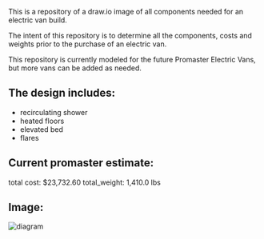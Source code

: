 This is a repository of a draw.io image of all components needed for an electric van build.

The intent of this repository is to determine all the components, costs and weights prior to the purchase of an electric van.

This repository is currently modeled for the future Promaster Electric Vans, but more vans can be added as needed.


The design includes:
---------------------
* recirculating shower
* heated floors
* elevated bed
* flares



Current promaster estimate:
--------------------------
total cost: $23,732.60
total_weight: 1,410.0 lbs

Image:
------
![diagram](./images/vanbuild.jpg)

